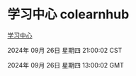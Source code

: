 # 学习中心 colearnhub
[学习中心](http://219.139.198.207:56308/colearnhub/)

2024年 09月 26日 星期四 21:00:02 CST

2024年 09月 26日 星期四 13:00:02 GMT
